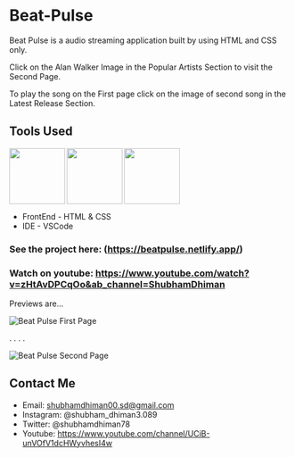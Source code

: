 # Beat-Pulse

Beat Pulse is a audio streaming application built by using HTML and CSS only.

Click on the Alan Walker Image in the Popular Artists Section to visit the Second Page.

To play the song on the First page click on the image of second song in the Latest Release Section.

## Tools Used
<img align="left" src="https://user-images.githubusercontent.com/18380165/224329335-3cdf989b-bdce-41e6-82dc-7d4c50d5f283.png" width="100" height="100">
<img align="left" src="https://user-images.githubusercontent.com/18380165/224329345-7363d693-4f27-4a58-8c9e-086d8a3fa420.png" width="100" height="100">
<img  src="https://user-images.githubusercontent.com/18380165/224329339-a5174b23-1a5c-4ae4-95c8-ead20a29d77e.png" width="100" height="100">

* FrontEnd - HTML & CSS
* IDE - VSCode

### See the project here: (https://beatpulse.netlify.app/)

### Watch on youtube: https://www.youtube.com/watch?v=zHtAvDPCqOo&ab_channel=ShubhamDhiman


Previews are...

![Beat Pulse First Page](https://user-images.githubusercontent.com/18380165/214068448-be35d021-db57-4437-9120-45b5e2259563.jpg)

.
.
.
.


![Beat Pulse Second Page](https://user-images.githubusercontent.com/18380165/214068497-bb4f6aef-30d3-4bc0-ac0c-f6193bd8a136.jpg)


## Contact Me
* Email: shubhamdhiman00.sd@gmail.com
* Instagram: @shubham_dhiman3.089
* Twitter: @shubhamdhiman78
* Youtube: https://www.youtube.com/channel/UCiB-unVOfV1dcHWyvhesI4w
